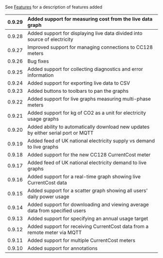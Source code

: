 See [Features](Features.md) for a description of features added

|0.9.29 | Added support for measuring cost from the live data graph |
|:------|:----------------------------------------------------------|
|0.9.28 | Added support for displaying live data divided into source of electricity |
|0.9.27 | Improved support for managing connections to CC128 meters |
|0.9.26 | Bug fixes |
|0.9.25 | Added support for collecting diagnostics and error information |
|0.9.24 | Added support for exporting live data to CSV |
|0.9.23 | Added buttons to toolbars to pan the graphs |
|0.9.22 | Added support for live graphs measuring multi-phase meters |
|0.9.21 | Added support for kg of CO2 as a unit for electricity usage graphs |
|0.9.20 | Added ability to automatically download new updates by either serial port or MQTT |
|0.9.19 | Added feed of UK national electricity supply vs demand to live graphs |
|0.9.18 | Added support for the new CC128 CurrentCost meter |
|0.9.17 | Added feed of UK national electricity demand to live graphs |
|0.9.16 | Added support for a real-time graph showing live CurrentCost data |
|0.9.15 | Added support for a scatter graph showing all users' daily power usage |
|0.9.14 | Added support for downloading and viewing average data from specified users|
|0.9.13 | Added support for specifying an annual usage target |
|0.9.12 | Added support for receiving CurrentCost data from a remote meter via MQTT|
|0.9.11 | Added support for multiple CurrentCost meters|
|0.9.10 | Added support for annotations|